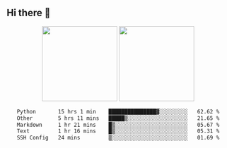 ## Hi there 👋
<div align="center">
<span>  </span>
<img height="170px" src="https://github-readme-stats.vercel.app/api?username=LZvoid&show_icons=true&count_private==true&v=3" /><span>        </span><img height="170px" src="https://github-readme-stats.vercel.app/api/top-langs/?username=LZvoid&layout=compact&langs_count=8&v=3" />
<span>  </span>
</div>
<div align="center">

<!--START_SECTION:waka-->

```txt
Python       15 hrs 1 min    ███████████████▓░░░░░░░░░   62.62 %
Other        5 hrs 11 mins   █████▒░░░░░░░░░░░░░░░░░░░   21.65 %
Markdown     1 hr 21 mins    █▒░░░░░░░░░░░░░░░░░░░░░░░   05.67 %
Text         1 hr 16 mins    █▒░░░░░░░░░░░░░░░░░░░░░░░   05.31 %
SSH Config   24 mins         ▒░░░░░░░░░░░░░░░░░░░░░░░░   01.69 %
```

<!--END_SECTION:waka-->
</div>

